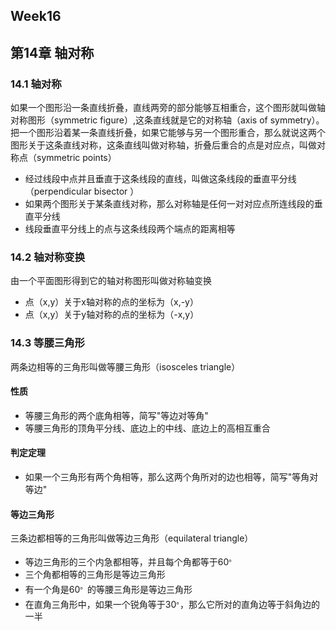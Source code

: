 ## Week16
## 第14章 轴对称
### 14.1 轴对称
如果一个图形沿一条直线折叠，直线两旁的部分能够互相重合，这个图形就叫做轴对称图形（symmetric figure）,这条直线就是它的对称轴（axis of symmetry）。
把一个图形沿着某一条直线折叠，如果它能够与另一个图形重合，那么就说这两个图形关于这条直线对称，这条直线叫做对称轴，折叠后重合的点是对应点，叫做对称点（symmetric points）
* 经过线段中点并且垂直于这条线段的直线，叫做这条线段的垂直平分线（perpendicular bisector ）
* 如果两个图形关于某条直线对称，那么对称轴是任何一对对应点所连线段的垂直平分线
* 线段垂直平分线上的点与这条线段两个端点的距离相等

### 14.2 轴对称变换
由一个平面图形得到它的轴对称图形叫做对称轴变换
* 点（x,y）关于x轴对称的点的坐标为（x,-y）
* 点（x,y）关于y轴对称的点的坐标为（-x,y）
### 14.3 等腰三角形
两条边相等的三角形叫做等腰三角形（isosceles triangle）
#### 性质
* 等腰三角形的两个底角相等，简写"等边对等角"
* 等腰三角形的顶角平分线、底边上的中线、底边上的高相互重合
#### 判定定理
* 如果一个三角形有两个角相等，那么这两个角所对的边也相等，简写"等角对等边"
#### 等边三角形
三条边都相等的三角形叫做等边三角形（equilateral triangle）
* 等边三角形的三个内急都相等，并且每个角都等于60<sup>。</sup>
* 三个角都相等的三角形是等边三角形
* 有一个角是60<sup>。</sup>的等腰三角形是等边三角形
* 在直角三角形中，如果一个锐角等于30<sup>。</sup>，那么它所对的直角边等于斜角边的一半


